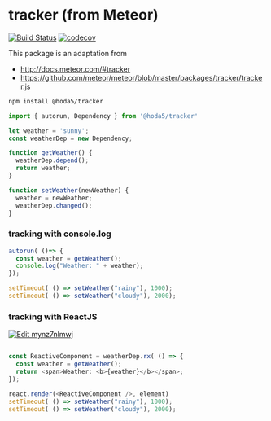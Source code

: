 # tracker (from Meteor)

[![Build Status](https://semaphoreci.com/api/v1/hoda5/tracker/branches/master/badge.svg)](https://semaphoreci.com/hoda5/tracker)
[![codecov](https://codecov.io/gh/hoda5/tracker/branch/master/graph/badge.svg)](https://codecov.io/gh/hoda5/tracker)

This package is an adaptation from 
- http://docs.meteor.com/#tracker
- https://github.com/meteor/meteor/blob/master/packages/tracker/tracker.js

```bash
npm install @hoda5/tracker
```

```typescript
import { autorun, Dependency } from '@hoda5/tracker'

let weather = 'sunny';
const weatherDep = new Dependency;

function getWeather() {
  weatherDep.depend();
  return weather;
}

function setWeather(newWeather) {
  weather = newWeather;
  weatherDep.changed();
}
```

### tracking with console.log

```typescript
autorun( ()=> {
  const weather = getWeather();
  console.log("Weather: " + weather);
});

setTimeout( () => setWeather("rainy"), 1000);
setTimeout( () => setWeather("cloudy"), 2000);
``` 

### tracking with ReactJS

[![Edit mynz7nlmwj](https://codesandbox.io/static/img/play-codesandbox.svg)](https://codesandbox.io/s/mynz7nlmwj)

```typescript

const ReactiveComponent = weatherDep.rx( () => {
  const weather = getWeather();
  return <span>Weather: <b>{weather}</b></span>;
});

react.render(<ReactiveComponent />, element)
setTimeout( () => setWeather("rainy"), 1000);
setTimeout( () => setWeather("cloudy"), 2000);

``` 
